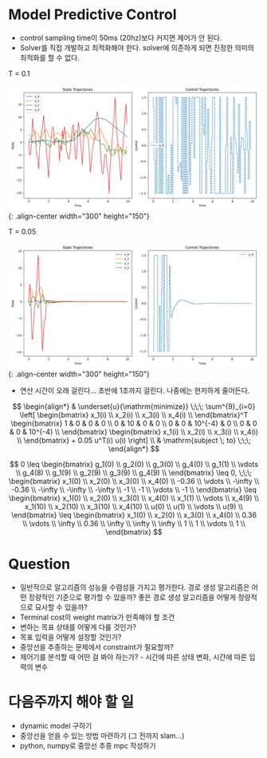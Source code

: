 # Model Predictive Control

- control sampling time이 50ms (20hz)보다 커지면 제어가 안 된다.
- Solver를 직접 개발하고 최적화해야 한다. solver에 의존하게 되면 진정한 의미의 최적화를 할 수 없다.

T = 0.1

![image-right](./imgs/Figure_11.png){: .align-center width="300" height="150"}

T = 0.05

![image-right](./imgs/Figure_10.png){: .align-center width="300" height="150"}

- 연산 시간이 오래 걸린다... 초반에 1초까지 걸린다. 나중에는 현저하게 줄어든다.

$$
\begin{align*}
  & \underset{u}{\mathrm{minimize}} \;\;\;
  \sum^{9}_{i=0} \left[
  \begin{bmatrix}
    x_1(i) \\
    x_2(i) \\
    x_3(i) \\
    x_4(i) \\
  \end{bmatrix}^T
  \begin{bmatrix}
    1 & 0 & 0 & 0 \\
    0 & 10 & 0 & 0 \\
    0 & 0 & 10^{-4} & 0 \\
    0 & 0 & 0 & 10^{-4} \\
  \end{bmatrix}
  \begin{bmatrix}
    x_1(i) \\
    x_2(i) \\
    x_3(i) \\
    x_4(i) \\
  \end{bmatrix} + 0.05 u^T(i) u(i) \right] \\
  & \mathrm{subject \; to} \;\;\;
\end{align*}
$$

$$
0 \leq
\begin{bmatrix}
  g_1(0) \\
  g_2(0) \\
  g_3(0) \\
  g_4(0) \\
  g_1(1) \\
  \vdots \\
  g_4(8) \\
  g_1(9) \\
  g_2(9) \\
  g_3(9) \\
  g_4(9) \\
\end{bmatrix}
\leq 0, \;\;\;
\begin{bmatrix}
  x_1(0) \\
  x_2(0) \\
  x_3(0) \\
  x_4(0) \\
  -0.36 \\
  \vdots \\
  -\infty \\
  -0.36 \\
  -\infty \\
  -\infty \\
  -\infty \\
  -1 \\
  -1 \\
  \vdots \\
  -1 \\
\end{bmatrix}
\leq
\begin{bmatrix}
  x_1(0) \\
  x_2(0) \\
  x_3(0) \\
  x_4(0) \\
  x_1(1) \\
  \vdots \\
  x_4(9) \\
  x_1(10) \\
  x_2(10) \\
  x_3(10) \\
  x_4(10) \\
  u(0) \\
  u(1) \\
  \vdots \\
  u(9) \\
\end{bmatrix}
\leq
\begin{bmatrix}
  x_1(0) \\
  x_2(0) \\
  x_3(0) \\
  x_4(0) \\
  0.36 \\
  \vdots \\
  \infty \\
  0.36 \\
  \infty \\
  \infty \\
  \infty \\
  1 \\
  1 \\
  \vdots \\
  1 \\
\end{bmatrix}
$$

# Question

- 일반적으로 알고리즘의 성능을 수렴성을 가지고 평가한다. 경로 생성 알고리즘은 어떤 정량적인 기준으로 평가할 수 있을까? 좋은 경로 생성 알고리즘을 어떻게 정량적으로 묘사할 수 있을까?
- Terminal cost의 weight matrix가 만족해야 할 조건
- 변하는 목표 상태를 어떻게 다룰 것인가?
- 목표 입력을 어떻게 설정할 것인가?
- 중앙선을 추종하는 문제에서 constraint가 필요할까?
- 제어기를 분석할 때 어떤 걸 봐야 하는가? - 시간에 따른 상태 변화, 시간에 따른 입력의 변수

# 다음주까지 해야 할 일

- dynamic model 구하기
- 중앙선을 얻을 수 있는 방법 마련하기 (그 전까지 slam...)
- python, numpy로 중앙선 추종 mpc 작성하기
